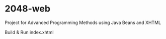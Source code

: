 # 2048-web
Project for Advanced Programming Methods using Java Beans and XHTML

Build & Run index.xhtml
